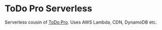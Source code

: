 # ToDo Pro Serverless

Serverless cousin of [ToDo Pro](https://github.com/rocky-jaiswal/todo-pro). Uses AWS Lambda, CDN, DynamoDB etc.
